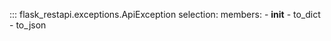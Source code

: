 ::: flask_restapi.exceptions.ApiException
    selection:
        members:
          - __init__
          - to_dict
          - to_json